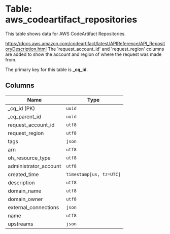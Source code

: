 # Table: aws_codeartifact_repositories

This table shows data for AWS CodeArtifact Repositories.

https://docs.aws.amazon.com/codeartifact/latest/APIReference/API_RepositoryDescription.html
The 'request_account_id' and 'request_region' columns are added to show the account and region of where the request was made from.

The primary key for this table is **_cq_id**.

## Columns

| Name          | Type          |
| ------------- | ------------- |
|_cq_id (PK)|`uuid`|
|_cq_parent_id|`uuid`|
|request_account_id|`utf8`|
|request_region|`utf8`|
|tags|`json`|
|arn|`utf8`|
|oh_resource_type|`utf8`|
|administrator_account|`utf8`|
|created_time|`timestamp[us, tz=UTC]`|
|description|`utf8`|
|domain_name|`utf8`|
|domain_owner|`utf8`|
|external_connections|`json`|
|name|`utf8`|
|upstreams|`json`|